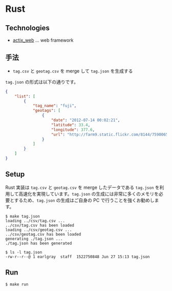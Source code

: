 # Rust

## Technologies

- [actix_web](https://actix.rs/) ... web framework

## 手法

- `tag.csv` と `geotag.csv` を merge して `tag.json` を生成する

`tag.json` の形式は以下の通りです。

```json
{
    "list": [
        {
            "tag_name": "fuji",
            "geotags": [
                {
                    "date": "2012-07-14 00:02:21",
                    "latitude": 33.4,
                    "longitude": 377.6,
                    "url": "http://farm9.static.flickr.com/8144/7590065912_257e58ba4b.jpg"
                }
            ]
        }
    ]
}
```

## Setup

Rust 実装は `tag.csv` と `geotag.csv` を merge したデータである `tag.json` を利用して高速化を実現しています。`tag.json` の生成には非常に多くのメモリを必要とするため、`tag.json` の生成はご自身の PC で行うことを強くお勧めします。

```shell
$ make tag.json
loading ../csv/tag.csv ...
../csv/tag.csv has been loaded
loading ../csv/geotag.csv ...
../csv/geotag.csv has been loaded
generating ./tag.json ...
./tag.json has been generated

$ ls -l tag.json 
-rw-r--r--@ 1 earlgray  staff  1522750848 Jun 27 15:13 tag.json
```

## Run

```shell
$ make run
```
